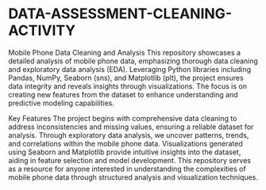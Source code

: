 # DATA-ASSESSMENT-CLEANING-ACTIVITY
Mobile Phone Data Cleaning and Analysis
This repository showcases a detailed analysis of mobile phone data, emphasizing thorough data cleaning and exploratory data analysis (EDA). Leveraging Python libraries including Pandas, NumPy, Seaborn (sns), and Matplotlib (plt), the project ensures data integrity and reveals insights through visualizations. The focus is on creating new features from the dataset to enhance understanding and predictive modeling capabilities.

Key Features
The project begins with comprehensive data cleaning to address inconsistencies and missing values, ensuring a reliable dataset for analysis. Through exploratory data analysis, we uncover patterns, trends, and correlations within the mobile phone data. Visualizations generated using Seaborn and Matplotlib provide intuitive insights into the dataset, aiding in feature selection and model development. This repository serves as a resource for anyone interested in understanding the complexities of mobile phone data through structured analysis and visualization techniques.

